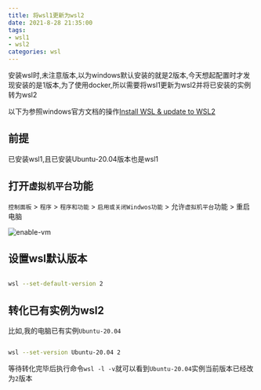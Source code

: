 ```yaml
---
title: 将wsl1更新为wsl2
date: 2021-8-28 21:35:00
tags:
- wsl1
- wsl2
categories: wsl
---
```

安装wsl时,未注意版本,以为windows默认安装的就是2版本,今天想起配置时才发现安装的是1版本,为了使用docker,所以需要将wsl1更新为wsl2并将已安装的实例转为wsl2

以下为参照windows官方文档的操作[Install WSL & update to WSL2](https://docs.microsoft.com/en-us/windows/wsl/install-win10#manual-installation-steps)

## 前提

已安装wsl1,且已安装Ubuntu-20.04版本也是wsl1

## 打开`虚拟机平台`功能

`控制面板` > `程序` > `程序和功能` > `启用或关闭Windwos功能` > 允许`虚拟机平台`功能 > 重启电脑


![enable-vm](/assets/images/enable-vm.png)

## 设置wsl默认版本

```bash

wsl --set-default-version 2

```

## 转化已有实例为wsl2

比如,我的电脑已有实例`Ubuntu-20.04`

```bash

wsl --set-version Ubuntu-20.04 2

```

等待转化完毕后执行命令`wsl -l -v`就可以看到`Ubuntu-20.04`实例当前版本已经改为`2`版本